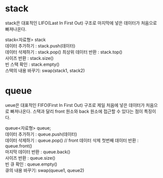 # stack
stack은 대표적인 LIFO(Last In First Out) 구조로 마지막에 넣은 데이터가 처음으로 빠져나온다.

stack<자료형> stack  
데이터 추가하기 : stack.push(데이터)  
데이터 삭제하기 : stack.pop()
최상위 데이터 반환 : stack.top()  
사이즈 반환 : stack.size()  
빈 스택 확인 : stack.empty()  
스택의 내용 바꾸기: swap(stack1, stack2)


# queue
ueue은 대표적인 FIFO(First In First Out) 구조로 제일 처음에 넣은 데이터가 처음으로 빠져나온다. 스택과 달리 front 원소와 back 원소에 접근할 수 있다는 점이 특징이다.

queue<자료형> queue;  
데이터 추가하기 : queue.push(데이터)  
데이터 삭제하기 : queue.pop() // front 데이터 삭제
첫번째 데이터 반환 : queue.front()  
마지막 데이터 반환 : queue.back()  
사이즈 반환 : queue.size()  
빈 큐 확인 : queue.empty()  
큐의 내용 바꾸기: swap(queue1, queue2)  

